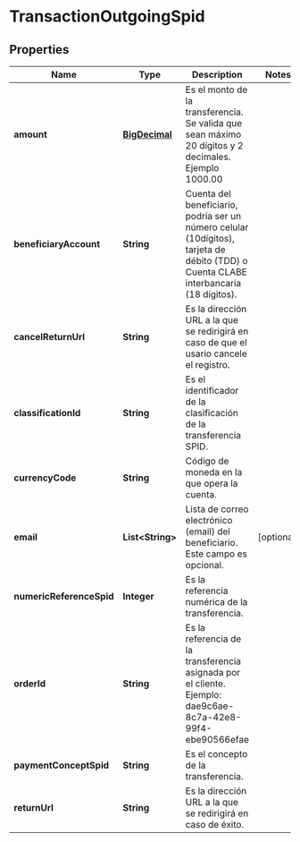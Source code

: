 # TransactionOutgoingSpid

## Properties
Name | Type | Description | Notes
------------ | ------------- | ------------- | -------------
**amount** | [**BigDecimal**](BigDecimal.md) | Es el monto de la transferencia. Se valida que sean máximo 20 dígitos y 2 decimales. Ejemplo 1000.00 | 
**beneficiaryAccount** | **String** | Cuenta del beneficiario, podría ser un número celular (10dígitos), tarjeta de débito (TDD) o Cuenta CLABE interbancaria (18 dígitos).  | 
**cancelReturnUrl** | **String** | Es la dirección URL a la que se redirigirá en caso de que el usario cancele el registro. | 
**classificationId** | **String** | Es el identificador de la clasificación de la transferencia SPID. | 
**currencyCode** | **String** | Código de moneda en la que opera la cuenta. | 
**email** | **List&lt;String&gt;** | Lista de correo electrónico (email) del beneficiario. Este campo es opcional. |  [optional]
**numericReferenceSpid** | **Integer** | Es la referencia numérica de la transferencia. | 
**orderId** | **String** | Es la referencia de la transferencia asignada por el cliente. Ejemplo: dae9c6ae-8c7a-42e8-99f4-ebe90566efae | 
**paymentConceptSpid** | **String** | Es el concepto de la transferencia. | 
**returnUrl** | **String** | Es la dirección URL a la que se redirigirá en caso de éxito. | 

